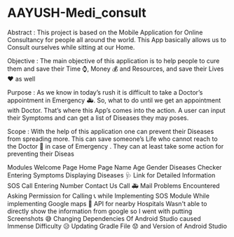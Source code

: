 # AAYUSH-Medi_consult
Abstract :
This project is based on the Mobile Application for Online Consultancy for people all around the world. This App basically allows us to Consult ourselves while sitting at our Home.

Objective :
The main objective of this application is to help people to cure them and save their Time ⌚, Money 💰 and Resources, and save their Lives ❤️ as well

Purpose :
As we know in today’s rush it is difficult to take a Doctor’s appointment in Emergency 🚑. So, what to do until we get an appointment with Doctor. That’s where this App’s comes into the action. A user can input their Symptoms and can get a list of Diseases they may poses.

Scope :
With the help of this application one can prevent their Diseases from spreading more. This can save someone’s Life who cannot reach to the Doctor 🏥 in case of Emergency . They can at least take some action for preventing their Diseas

Modules
Welcome Page
Home Page
Name
Age
Gender
Diseases Checker
Entering Symptoms
Displaying Diseases 🩺
Link for Detailed Information
SOS Call
Entering Number
Contact Us
Call 🚑
Mail
Problems Encountered
Asking Permission for Calling 📞 while Implementing SOS Module
While implementing Google maps 📌 API for nearby Hospitals
Wasn't able to directly show the information from google so I went with putting Screenshots 😅
Changing Dependencies Of Android Studio caused Immense Difficulty 😥
Updating Gradle File 😟 and Version of Android Studio
